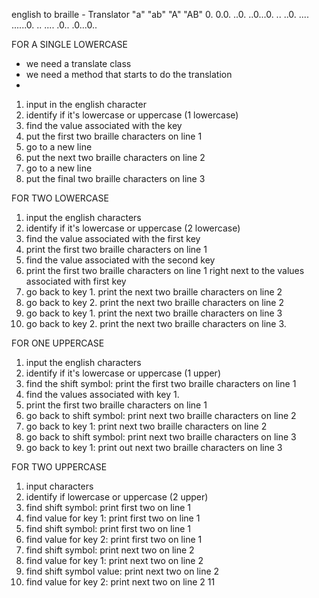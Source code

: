 english to braille - Translator
"a"   "ab"  "A"     "AB"
0.    0.0.  ..0.    ..0...0.
..    ..0.  ....    ......0.
..    ....  .0..    .0...0..



FOR A SINGLE LOWERCASE
- we need a translate class
- we need a method that starts to do the translation
-  
1. input in the english character
2. identify if it's lowercase or uppercase (1 lowercase)
3. find the value associated with the key
4. put the first two braille characters on line 1
5. go to a new line
6. put the next two braille characters on line 2
7. go to a new line
8. put the final two braille characters on line 3


FOR TWO LOWERCASE
1. input the english characters
2. identify if it's lowercase or uppercase (2 lowercase)
3. find the value associated with the first key
4. print the first two braille characters on line 1
5. find the value associated with the second key
6. print the first two braille characters on line 1 right next to the values associated with first key
7. go back to key 1. print the next two braille characters on line 2
8. go back to key 2. print the next two braille characters on line 2
9. go back to key 1. print the next two braille characters on line 3
10. go back to key 2. print the next two braille characters on line 3.

FOR ONE UPPERCASE
1. input the english characters
2. identify if it's lowercase or uppercase (1 upper)
3. find the shift symbol: print the first two braille characters on line 1
4. find the values associated with key 1.
5. print the first two braille characters on line 1
6. go back to shift symbol: print next two braille characters on line 2
7. go back to key 1: print next two braille characters on line 2
8. go back to shift symbol: print next two braille characters on line 3
9. go back to key 1: print out next two braille characters on line 3

FOR TWO UPPERCASE
1. input characters
2. identify if lowercase or uppercase (2 upper)
3. find shift symbol: print first two on line 1
4. find value for key 1: print first two on line 1
5. find shift symbol: print first two on line 1
6. find value for key 2: print first two on line 1
7. find shift symbol: print next two on line 2
8. find value for key 1: print next two on line 2
9. find shift symbol value: print next two on line 2
10. find value for key 2: print next two on line 2
11
